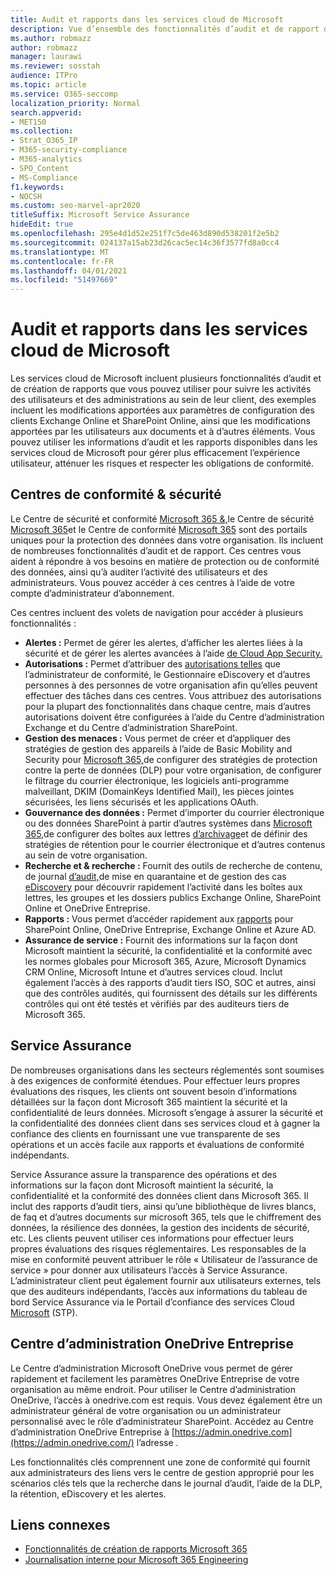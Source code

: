 ```yaml
---
title: Audit et rapports dans les services cloud de Microsoft
description: Vue d’ensemble des fonctionnalités d’audit et de rapport dans Office 365, Microsoft 365 et Service Assurance.
ms.author: robmazz
author: robmazz
manager: laurawi
ms.reviewer: sosstah
audience: ITPro
ms.topic: article
ms.service: O365-seccomp
localization_priority: Normal
search.appverid:
- MET150
ms.collection:
- Strat_O365_IP
- M365-security-compliance
- M365-analytics
- SPO_Content
- MS-Compliance
f1.keywords:
- NOCSH
ms.custom: seo-marvel-apr2020
titleSuffix: Microsoft Service Assurance
hideEdit: true
ms.openlocfilehash: 295e4d1d52e251f7c5de463d890d538201f2e5b2
ms.sourcegitcommit: 024137a15ab23d26cac5ec14c36f3577fd8a0cc4
ms.translationtype: MT
ms.contentlocale: fr-FR
ms.lasthandoff: 04/01/2021
ms.locfileid: "51497669"
---
```

# <a name="auditing-and-reporting-in-microsoft-cloud-services"></a>Audit et rapports dans les services cloud de Microsoft

Les services cloud de Microsoft incluent plusieurs fonctionnalités d’audit et de création de rapports que vous pouvez utiliser pour suivre les activités des utilisateurs et des administrations au sein de leur client, des exemples incluent les modifications apportées aux paramètres de configuration des clients Exchange Online et SharePoint Online, ainsi que les modifications apportées par les utilisateurs aux documents et à d’autres éléments. Vous pouvez utiliser les informations d’audit et les rapports disponibles dans les services cloud de Microsoft pour gérer plus efficacement l’expérience utilisateur, atténuer les risques et respecter les obligations de conformité.

## <a name="security--compliance-centers"></a>Centres de conformité & sécurité

Le Centre de sécurité et conformité [Microsoft 365 &,](https://protection.office.com)le Centre de sécurité [Microsoft 365](https://security.microsoft.com)et le Centre de conformité [Microsoft 365](https://compliance.microsoft.com) sont des portails uniques pour la protection des données dans votre organisation. Ils incluent de nombreuses fonctionnalités d’audit et de rapport. Ces centres vous aident à répondre à vos besoins en matière de protection ou de conformité des données, ainsi qu’à auditer l’activité des utilisateurs et des administrateurs. Vous pouvez accéder à ces centres à l’aide de votre compte d’administrateur d’abonnement.

Ces centres incluent des volets de navigation pour accéder à plusieurs fonctionnalités :

- **Alertes :** Permet de gérer les alertes, d’afficher les alertes liées à la sécurité et de gérer les alertes avancées à l’aide [de Cloud App Security.](/cloud-app-security/what-is-cloud-app-security)
- **Autorisations :** Permet d’attribuer des [autorisations telles](/microsoft-365/security/office-365-security/grant-access-to-the-security-and-compliance-center) que l’administrateur de conformité, le Gestionnaire eDiscovery et d’autres personnes à des personnes de votre organisation afin qu’elles peuvent effectuer des tâches dans ces centres. Vous attribuez des autorisations pour la plupart des fonctionnalités dans chaque centre, mais d’autres autorisations doivent être configurées à l’aide du Centre d’administration Exchange et du Centre d’administration SharePoint.
- **Gestion des menaces :** Vous permet de créer et d’appliquer des stratégies de gestion des appareils à l’aide de Basic Mobility and Security pour [Microsoft 365,](https://support.microsoft.com/office/overview-of-basic-mobility-and-security-for-microsoft-365-faa7d8e5-645d-4d59-839c-c8d4c1869e4a)de configurer des stratégies de protection contre la perte de données (DLP) pour votre organisation, de configurer le filtrage du courrier électronique, les logiciels anti-programme malveillant, DKIM (DomainKeys Identified Mail), les pièces jointes sécurisées, les liens sécurisés et les applications OAuth. [](/microsoft-365/compliance/data-loss-prevention-policies)
- **Gouvernance des données :** Permet d’importer du courrier électronique ou des données SharePoint à partir d’autres [](/microsoft-365/compliance/retention-policies) systèmes dans [Microsoft 365,](https://support.office.com/article/Import-PST-files-or-SharePoint-data-to-Office-365-ba688e0a-0fcb-4bd7-8e57-2b669564ea84)de configurer des boîtes aux lettres [d’archivage](https://support.office.com/article/Enable-archive-mailboxes-in-the-Office-365-Security-Compliance-Center-268a109e-7843-405b-bb3d-b9393b2342ce)et de définir des stratégies de rétention pour le courrier électronique et d’autres contenus au sein de votre organisation.
- **Recherche et & recherche :** Fournit [](https://support.office.com/article/Run-a-Content-Search-in-the-Office-365-Security-Compliance-Center-61852fd9-fe8a-4880-a339-cb19ed3bff4a)des outils de recherche de contenu, de journal [d’audit,](https://support.office.com/article/Search-the-audit-log-in-the-Office-365-Security-Compliance-Center-0d4d0f35-390b-4518-800e-0c7ec95e946c)de mise en quarantaine et de gestion des cas [eDiscovery](https://support.office.com/article/Manage-eDiscovery-cases-in-the-Office-365-Security-Compliance-Center-edea80d6-20a7-40fb-b8c4-5e8c8395f6da) pour découvrir rapidement l’activité dans les boîtes aux lettres, les groupes et les dossiers publics Exchange Online, SharePoint Online et OneDrive Entreprise.
- **Rapports :** Vous permet d’accéder rapidement aux [rapports](https://support.office.com/article/Reports-in-the-Office-365-Security-Compliance-Center-7acd33ce-1ec8-49fb-b625-43bac7b58c5a) pour SharePoint Online, OneDrive Entreprise, Exchange Online et Azure AD.
- **Assurance de service :** Fournit des informations sur la façon dont Microsoft maintient la sécurité, la confidentialité et la conformité avec les normes globales pour Microsoft 365, Azure, Microsoft Dynamics CRM Online, Microsoft Intune et d’autres services cloud. Inclut également l’accès à des rapports d’audit tiers ISO, SOC et autres, ainsi que des contrôles audités, qui fournissent des détails sur les différents contrôles qui ont été testés et vérifiés par des auditeurs tiers de Microsoft 365.

## <a name="service-assurance"></a>Service Assurance

De nombreuses organisations dans les secteurs réglementés sont soumises à des exigences de conformité étendues. Pour effectuer leurs propres évaluations des risques, les clients ont souvent besoin d’informations détaillées sur la façon dont Microsoft 365 maintient la sécurité et la confidentialité de leurs données. Microsoft s’engage à assurer la sécurité et la confidentialité des données client dans ses services cloud et à gagner la confiance des clients en fournissant une vue transparente de ses opérations et un accès facile aux rapports et évaluations de conformité indépendants.

Service Assurance assure la transparence des opérations et des informations sur la façon dont Microsoft maintient la sécurité, la confidentialité et la conformité des données client dans Microsoft 365. Il inclut des rapports d’audit tiers, ainsi qu’une bibliothèque de livres blancs, de faq et d’autres documents sur microsoft 365, tels que le chiffrement des données, la résilience des données, la gestion des incidents de sécurité, etc. Les clients peuvent utiliser ces informations pour effectuer leurs propres évaluations des risques réglementaires. Les responsables de la mise en conformité peuvent attribuer le rôle « Utilisateur de l’assurance de service » pour donner aux utilisateurs l’accès à Service Assurance. L’administrateur client peut également fournir aux utilisateurs externes, tels que des auditeurs indépendants, l’accès aux informations du tableau de bord Service Assurance via le Portail d’confiance des services Cloud [Microsoft](https://aka.ms/STP) (STP).

## <a name="onedrive-for-business-admin-center"></a>Centre d’administration OneDrive Entreprise

Le Centre d’administration Microsoft OneDrive vous permet de gérer rapidement et facilement les paramètres OneDrive Entreprise de votre organisation au même endroit. Pour utiliser le Centre d’administration OneDrive, l’accès à onedrive.com est requis. Vous devez également être un administrateur général de votre organisation ou un administrateur personnalisé avec le rôle d’administrateur SharePoint. Accédez au Centre d’administration OneDrive Entreprise à [https://admin.onedrive.com](https://admin.onedrive.com/) l’adresse .

Les fonctionnalités clés comprennent une zone de conformité qui fournit aux administrateurs des liens vers le centre de gestion approprié pour les scénarios clés tels que la recherche dans le journal d’audit, l’aide de la DLP, la rétention, eDiscovery et les alertes.

## <a name="related-links"></a>Liens connexes

- [Fonctionnalités de création de rapports Microsoft 365](assurance-reporting-features.md)
- [Journalisation interne pour Microsoft 365 Engineering](assurance-internal-logging.md)
